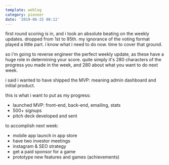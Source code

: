```yaml
---
template: weblog
category: pioneer
date: '2019-06-25 08:12'
---
```

first round scoring is in, and i took an absolute beating on the weekly updates. dropped from 1st to 95th. my ignorance of the voting format played a little part. i know what i need to do now. time to cover that ground.

so i'm going to reverse engineer the perfect weekly update, as these have a huge role in determining your score. quite simply it's 280 characters of the progress you made in the week, and 280 about what you want to do next week.

i said i wanted to have shipped the MVP: meaning admin dashboard and initial product.

this is what i want to put as my progress:

* launched MVP: front-end, back-end, emailing, stats
* 500+ signups
* pitch deck developed and sent

to accomplish next week:

* mobile app launch in app store
* have two investor meetings
* instagram & SEO strategy
* get a paid sponsor for a game
* prototype new features and games (achievements)
